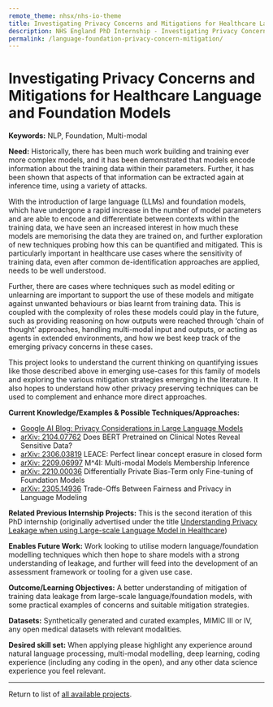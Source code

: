```yaml
---
remote_theme: nhsx/nhs-io-theme
title: Investigating Privacy Concerns and Mitigations for Healthcare Language and Foundation Models
description: NHS England PhD Internship - Investigating Privacy Concerns and Mitigations for Healthcare Language and Foundation Models
permalink: /language-foundation-privacy-concern-mitigation/
---
```


# Investigating Privacy Concerns and Mitigations for Healthcare Language and Foundation Models

**Keywords:** NLP, Foundation, Multi-modal 

**Need:**  Historically, there has been much work building and training ever more complex models, and it has been demonstrated that models encode information about the training data within their parameters. Further, it has been shown that aspects of that information can be extracted again at inference time, using a variety of attacks.  

With the introduction of large language (LLMs) and foundation models, which have undergone a rapid increase in the number of model parameters and are able to encode and differentiate between contexts within the training data, we have seen an increased interest in how much these models are memorising the data they are trained on, and further exploration of new techniques probing how this can be quantified and mitigated.  This is particularly important in healthcare use cases where the sensitivity of training data, even after common de-identification approaches are applied, needs to be well understood. 

Further, there are cases where techniques such as model editing or unlearning are important to support the use of these models and mitigate against unwanted behaviours or bias learnt from training data.  This is coupled with the complexity of roles these models could play in the future, such as providing reasoning on how outputs were reached through ‘chain of thought’ approaches, handling multi-modal input and outputs, or acting as agents in extended environments, and how we best keep track of the emerging privacy concerns in these cases. 

This project looks to understand the current thinking on quantifying issues like those described above in emerging use-cases for this family of models and exploring the various mitigation strategies emerging in the literature.  It also hopes to understand how other privacy preserving techniques can be used to complement and enhance more direct approaches. 

**Current Knowledge/Examples & Possible Techniques/Approaches:**
- [Google AI Blog: Privacy Considerations in Large Language Models](https://ai.googleblog.com/2020/12/privacy-considerations-in-large.html)
- [arXiv: 2104.07762](https://arxiv.org/abs/2104.07762) Does BERT Pretrained on Clinical Notes Reveal Sensitive Data? 
- [arXiv: 2306.03819](https://arxiv.org/abs/2306.03819) LEACE: Perfect linear concept erasure in closed form 
- [arXiv: 2209.06997](https://arxiv.org/abs/2209.06997) M^4I: Multi-modal Models Membership Inference 
- [arXiv: 2210.00036](https://arxiv.org/abs/2210.00036) Differentially Private Bias-Term only Fine-tuning of Foundation Models 
- [arXiv: 2305.14936](https://arxiv.org/abs/2305.14936) Trade-Offs Between Fairness and Privacy in Language Modeling 

**Related Previous Internship Projects:** 
This is the second iteration of this PhD internship (originally advertised under the title [Understanding Privacy Leakage when using Large-scale Language Model in Healthcare](https://nhsx.github.io/nhsx-internship-projects/language-model-privacy-leakage/))

**Enables Future Work:** Work looking to utilise modern language/foundation modelling techniques which then hope to share models with a strong understanding of leakage, and further will feed into the development of an assessment framework or tooling for a given use case. 

**Outcome/Learning Objectives:** A better understanding of mitigation of training data leakage from large-scale language/foundation models, with some practical examples of concerns and suitable mitigation strategies.

**Datasets:** Synthetically generated and curated examples, MIMIC III or IV, any open medical datasets with relevant modalities.

**Desired skill set:** When applying please highlight any experience around natural language processing, multi-modal modelling, deep learning, coding experience (including any coding in the open), and any other data science experience you feel relevant.

---
Return to list of [all available projects](https://nhsx.github.io/nhsx-internship-projects/).

